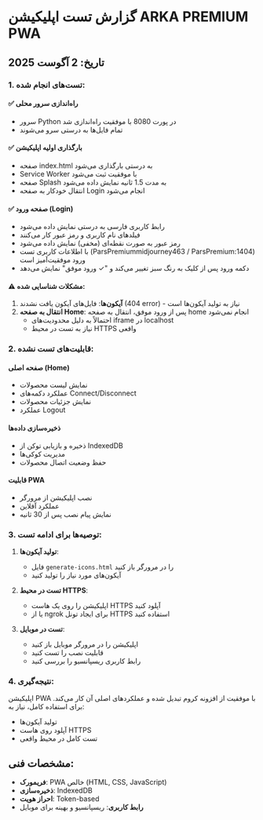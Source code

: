 # گزارش تست اپلیکیشن ARKA PREMIUM PWA

## تاریخ: 2 آگوست 2025

### 1. تست‌های انجام شده:

#### ✅ راه‌اندازی سرور محلی
- سرور Python در پورت 8080 با موفقیت راه‌اندازی شد
- تمام فایل‌ها به درستی سرو می‌شوند

#### ✅ بارگذاری اولیه اپلیکیشن
- صفحه index.html به درستی بارگذاری می‌شود
- Service Worker با موفقیت ثبت می‌شود
- صفحه Splash به مدت 1.5 ثانیه نمایش داده می‌شود
- انتقال خودکار به صفحه Login انجام می‌شود

#### ✅ صفحه ورود (Login)
- رابط کاربری فارسی به درستی نمایش داده می‌شود
- فیلدهای نام کاربری و رمز عبور کار می‌کنند
- رمز عبور به صورت نقطه‌ای (مخفی) نمایش داده می‌شود
- با اطلاعات کاربری تست (ParsPremiummidjourney463 / ParsPremium:1404) ورود موفقیت‌آمیز است
- دکمه ورود پس از کلیک به رنگ سبز تغییر می‌کند و "✓ ورود موفق" نمایش می‌دهد

#### ⚠️ مشکلات شناسایی شده:
1. **آیکون‌ها**: فایل‌های آیکون یافت نشدند (404 error) - نیاز به تولید آیکون‌ها است
2. **انتقال به صفحه Home**: پس از ورود موفق، انتقال به صفحه home انجام نمی‌شود
   - احتمالاً به دلیل محدودیت‌های iframe در localhost
   - نیاز به تست در محیط HTTPS واقعی

### 2. قابلیت‌های تست نشده:

#### صفحه اصلی (Home)
- نمایش لیست محصولات
- عملکرد دکمه‌های Connect/Disconnect
- نمایش جزئیات محصولات
- عملکرد Logout

#### ذخیره‌سازی داده‌ها
- ذخیره و بازیابی توکن از IndexedDB
- مدیریت کوکی‌ها
- حفظ وضعیت اتصال محصولات

#### قابلیت PWA
- نصب اپلیکیشن از مرورگر
- عملکرد آفلاین
- نمایش پیام نصب پس از 30 ثانیه

### 3. توصیه‌ها برای ادامه تست:

1. **تولید آیکون‌ها**: 
   - فایل `generate-icons.html` را در مرورگر باز کنید
   - آیکون‌های مورد نیاز را تولید کنید

2. **تست در محیط HTTPS**:
   - اپلیکیشن را روی یک هاست HTTPS آپلود کنید
   - یا از ngrok برای ایجاد تونل HTTPS استفاده کنید

3. **تست در موبایل**:
   - اپلیکیشن را در مرورگر موبایل باز کنید
   - قابلیت نصب را تست کنید
   - رابط کاربری ریسپانسیو را بررسی کنید

### 4. نتیجه‌گیری:

اپلیکیشن PWA با موفقیت از افزونه کروم تبدیل شده و عملکردهای اصلی آن کار می‌کند. برای استفاده کامل، نیاز به:
- تولید آیکون‌ها
- آپلود روی هاست HTTPS
- تست کامل در محیط واقعی

## مشخصات فنی:
- **فریمورک**: PWA خالص (HTML, CSS, JavaScript)
- **ذخیره‌سازی**: IndexedDB
- **احراز هویت**: Token-based
- **رابط کاربری**: ریسپانسیو و بهینه برای موبایل

